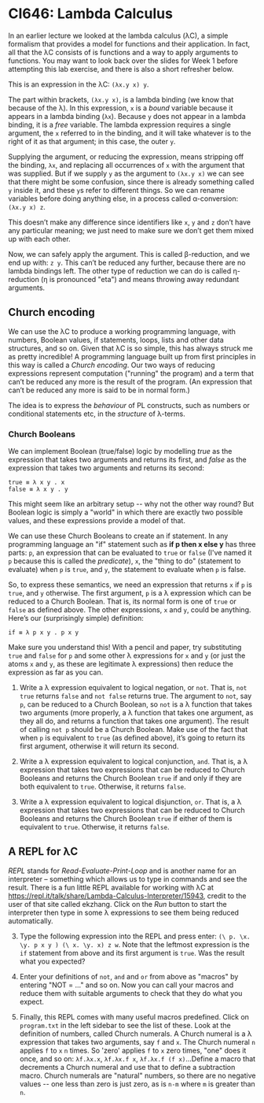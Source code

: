 # CI646: Lambda Calculus

In an earlier lecture we looked at the lambda calculus (λC), a simple formalism
that provides a model for functions and their application. In fact, all that the λC
consists of is functions and a way to apply arguments to functions. You may
want to look back over the slides for Week 1 before attempting this lab exercise,
and there is also a short refresher below.

This is an expression in the λC: `(λx.y x) y`. 

The part within brackets, `(λx.y x)`,
is a lambda binding (we know that because of the λ). In this expression, `x` is a *bound* variable because 
it appears in a lambda binding (`λx`). Because `y` does not appear in a lambda binding,
it is a *free* variable. The lambda expression requires a single argument, the `x`
referred to in the binding, and it will take whatever is to the right of it as that
argument; in this case, the outer `y`.

Supplying the argument, or reducing the expression, means stripping off the
binding, `λx`, and replacing all occurrences of `x` with the argument that was
supplied. But if we supply `y` as the argument to `(λx.y x)` we can see that there
might be some confusion, since there is already something called `y` inside it,
and these `y`s refer to different things. So we can rename variables before doing
anything else, in a process called α-conversion: `(λx.y x) z`.

This doesn’t make any difference since identifiers like `x`, `y` and `z` don’t have
any particular meaning; we just need to make sure we don’t get them mixed up
with each other.

Now, we can safely apply the argument. This is called β-reduction, and we
end up with: `z y`. This can’t be reduced any further, because there are no lambda bindings left.
The other type of reduction we can do is called η-reduction (η is pronounced
"eta") and means throwing away redundant arguments.

## Church encoding

We can use the λC to produce a working programming language, with numbers,
Boolean values, if statements, loops, lists and other data structures, and so on.
Given that λC is so simple, this has always struck me as pretty incredible!
A programming language built up from first principles in this way is called a
*Church encoding*. Our two ways of reducing expressions represent computation
("running" the program) and a term that can’t be reduced any more is the
result of the program. (An expression that can’t be reduced any more is said
to be in normal form.) 

The idea is to express the *behaviour* of PL constructs,
such as numbers or conditional statements etc, in the *structure* of λ-terms.

### Church Booleans

We can implement Boolean (true/false) logic by modelling *true* as the expression 
that takes two arguments and returns its first, and *false* as the expression
that takes two arguments and returns its second:

```
true ≡ λ x y . x
false ≡ λ x y . y
```

This might seem like an arbitrary setup -- why not the other way round? But Boolean logic is simply
a "world" in which there are exactly two possible values, and these expressions provide a
model of that.

We can use these Church Booleans to create an if statement. In any programming language
an "if" statement such as **if p then x else y** has three parts: `p`, an expression that can be 
evaluated to `true` or `false` (I've named it `p` because this is called the *predicate*), `x`, 
the "thing to do" (statement to evaluate) when `p` is `true`, and `y`, the statement to evaluate 
when `p` is false. 

So, to express these semantics, we need an expression that returns `x` if `p` is `true`, and `y` otherwise. 
The first argument, `p` is a λ expression which can be reduced to a Church Boolean. That is, its normal
form is one of `true` or `false` as defined above. The other expressions, `x`
and `y`, could be anything. Here’s our (surprisingly simple) definition:

```
if ≡ λ p x y . p x y
```

Make sure you understand this! With a pencil and paper, try substituting `true` and `false`
for `p` and some other λ expressions for `x` and `y` (or just the atoms `x` and `y`, as these are 
legitimate λ expressions) then reduce the expression as far as you can.

1. Write a λ expression equivalent to logical negation, or `not`. That
is, `not true` returns `false` and `not false` returns true. The argument
to `not`, say `p`, can be reduced to a Church Boolean, so `not` is a λ function that takes two
arguments (more properly, a λ function that takes one argument, as they all do, and returns a function
that takes one argument). The result of calling `not p` should be a Church Boolean. Make use of the fact that 
when `p` is equivalent to `true` (as defined above), it’s going to return its first argument,
otherwise it will return its second.


2. Write a λ expression equivalent to logical conjunction, `and`. That
is, a λ expression that takes two expressions that can be reduced to Church Booleans and 
returns the Church Boolean `true` if and only if they are both equivalent to `true`. Otherwise, it 
returns `false`.

3. Write a λ expression equivalent to logical disjunction, `or`. That
is, a λ expression that takes two expressions that can be reduced to Church Booleans and returns the
Church Boolean `true` if either of them is equivalent to `true`. Otherwise, it returns `false`.


## A REPL for λC

*REPL* stands for *Read-Evaluate-Print-Loop* and is another name for an interpreter – something which allows 
us to type in commands and see the result. There is a fun little REPL available for working with λC at
https://repl.it/talk/share/Lambda-Calculus-Interpreter/15943, credit to the user of that site called ekzhang. 
Click on the *Run* button to start the interpreter then type in some λ
expressions to see them being reduced automatically. 

3. Type the following expression into the REPL and press enter: `(\ p. \x. \y. p x y ) (\ x. \y. x) z w`.
Note that the leftmost expression is the `if` statement from above and
its first argument is `true`. Was the result what you expected?

4. Enter your definitions of `not`, `and` and `or` from above as "macros" by entering
"NOT = ..." and so on. Now you can call your macros and reduce them
with suitable arguments to check that they do what you expect.

5. Finally, this REPL comes with many useful macros predefined.
Click on `program.txt` in the left sidebar to see the list of these. Look at the definition of
numbers, called Church numerals. A Church numeral is a λ expression that takes two arguments, say
`f` and `x`. The Church numeral `n` applies `f` to `x` `n` times. So 'zero' applies `f` to `x`
zero times, "one" does it once, and so on: `λf.λx.x`, `λf.λx.f x`, `λf.λx.f (f x)`...Define 
a macro that decrements a Church numeral and use that to define a subtraction macro. Church numerals
are "natural" numbers, so there are no negative values -- one less than zero is just zero, as is `n-m`
where `m` is greater than `n`.

